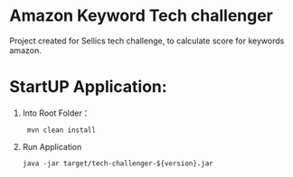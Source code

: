 # Amazon Keyword Tech challenger
Project created for Sellics tech challenge, to calculate score for keywords amazon.

# StartUP Application: 
1. Into Root Folder：
   ```
    mvn clean install
    ```
2. Run Application
   ```
   java -jar target/tech-challenger-${version}.jar
   ```
   

